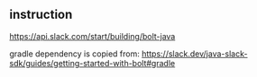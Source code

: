 ## instruction
https://api.slack.com/start/building/bolt-java

gradle dependency is copied from: https://slack.dev/java-slack-sdk/guides/getting-started-with-bolt#gradle